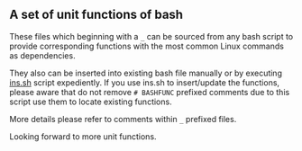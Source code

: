 ## A set of unit functions of bash

These files which beginning with a `_` can be sourced from any bash script to provide corresponding functions with the most common Linux commands as dependencies.

They also can be inserted into existing bash file manually or by executing [ins.sh](ins.sh) script expediently. If you use ins.sh to insert/update the functions, please aware that do not remove `# BASHFUNC` prefixed comments due to this script use them to locate existing functions.

More details please refer to comments within `_` prefixed files.

Looking forward to more unit functions.
